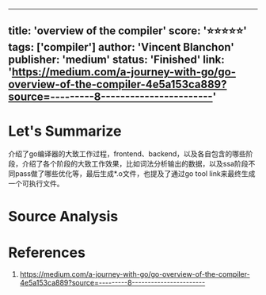 
---
title: 'overview of the compiler'
score: '⭐️⭐️⭐️⭐️⭐️'
tags: ['compiler']
author: 'Vincent Blanchon'
publisher: 'medium'
status: 'Finished'
link: 'https://medium.com/a-journey-with-go/go-overview-of-the-compiler-4e5a153ca889?source=---------8-----------------------'
---

# Let's Summarize

介绍了go编译器的大致工作过程，frontend、backend，以及各自包含的哪些阶段，介绍了各个阶段的大致工作效果，比如词法分析输出的数据，以及ssa阶段不同pass做了哪些优化等，最后生成*.o文件，也提及了通过go tool link来最终生成一个可执行文件。

# Source Analysis



# References
1. https://medium.com/a-journey-with-go/go-overview-of-the-compiler-4e5a153ca889?source=---------8-----------------------
